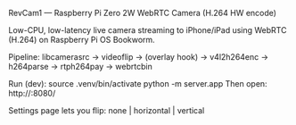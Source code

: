 RevCam1 — Raspberry Pi Zero 2W WebRTC Camera (H.264 HW encode)

Low-CPU, low-latency live camera streaming to iPhone/iPad using WebRTC (H.264) on Raspberry Pi OS Bookworm.

Pipeline:
  libcamerasrc -> videoflip -> (overlay hook) -> v4l2h264enc -> h264parse -> rtph264pay -> webrtcbin

Run (dev):
  source .venv/bin/activate
  python -m server.app
  Then open: http://<pi-ip>:8080/

Settings page lets you flip: none | horizontal | vertical
